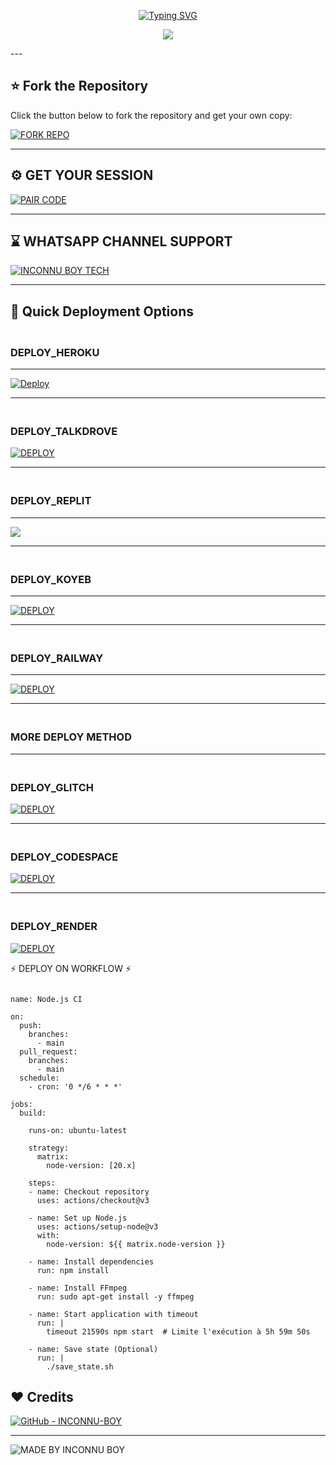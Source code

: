 <p align="center">
  <a href="https://git.io/typing-svg">
    <img src="https://readme-typing-svg.demolab.com?font=Black+Ops+One&size=80&pause=1000&color=8A2BE2&center=true&vCenter=true&width=1000&height=200&lines=ISAGI+BLOOD+XMD;LE+PRINCE+IMMORTEL;BY+ISAGI+BLOOD+XMD" alt="Typing SVG" />
  </a>
</p>

<p align="center">
  <img src="https://files.catbox.moe/exs4xi.jpg"/>
</p>
---

## ⭐ Fork the Repository

Click the button below to fork the repository and get your own copy:

[![FORK REPO](https://img.shields.io/badge/FORK%20REPO-Click%20Here-007ACC?style=for-the-badge&logo=github)](https://github.com/INCONNU-BOY/INCONNU-XD-V2/fork)


---
## ⚙️ GET YOUR SESSION

[![PAIR CODE](https://img.shields.io/badge/GET%20SESSION_ID-Generate%20Now-4CAF50?style=for-the-badge&logo=whatsapp)](https://isagi-bllod-tech-web.onrender.com)

---
## ⌛ WHATSAPP CHANNEL SUPPORT 

[![INCONNU BOY TECH](https://img.shields.io/badge/JOIN%20MY-WHATSAPP%20CHANNEL-25D366?style=for-the-badge&logo=whatsapp)](https://whatsapp.com/channel/0029Vb6T8td5K3zQZbsKEU1R)

---

## 🚀 Quick Deployment Options

### <br>   DEPLOY_HEROKU 

------------
 
[![Deploy](https://www.herokucdn.com/deploy/button.svg)](https://dashboard.heroku.com/new-app?template=https://github.com/INCONNU-BOY/INCONNU-XD-V2)

----------

### <br>   DEPLOY_TALKDROVE 

<a href='https://host.talkdrove.com/dashboard/select-bot/prepare-deployment?botId=51' target="_blank"><img alt='DEPLOY' src='https://img.shields.io/badge/DEPLOY-NOW-h?color=navy&style=for-the-badge&logo=visualstudiocode'/></a></p>

----------

### <br>    DEPLOY_REPLIT 

-------------

<p align="left"><a href="https://repl.it/github/INCONNU-BOY/INCONNU-XD-V2"> <img src='https://img.shields.io/badge/-REPLIT-orange?style=for-the-badge&logo=replit&logoColor=white'/></a>

--------------

### <br>   DEPLOY_KOYEB 
---------

<a href='https://app.koyeb.com/auth/signin' target="_blank"><img alt='DEPLOY' src='https://img.shields.io/badge/-KOYEB-blue?style=for-the-badge&logo=koyeb&logoColor=white'/></a>

------------

### <br>   DEPLOY_RAILWAY 


-------------

<a href='https://railway.app/new' target="_blank"><img alt='DEPLOY' src='https://img.shields.io/badge/RAILWAY-h?color=black&style=for-the-badge&logo=railway'/></a></p>

---------------

### <br>  MORE DEPLOY METHOD 

--------

### <br>    DEPLOY_GLITCH 

<a href='https://glitch.com/signup' target="_blank"><img alt='DEPLOY' src='https://img.shields.io/badge/GLITCH-h?color=pink&style=for-the-badge&logo=glitch'/></a></p>

--------

### <br>    DEPLOY_CODESPACE 

<a href='https://github.com/codespaces/new' target="_blank"><img alt='DEPLOY' src='https://img.shields.io/badge/CODESPACE-h?color=navy&style=for-the-badge&logo=visualstudiocode'/></a></p>

--------

### <br>    DEPLOY_RENDER 

<a href='https://dashboard.render.com' target="_blank"><img alt='DEPLOY' src='https://img.shields.io/badge/RENDER-h?color=maroon&style=for-the-badge&logo=render'/></a></p>



⚡ DEPLOY ON WORKFLOW ⚡

```

name: Node.js CI

on:
  push:
    branches:
      - main
  pull_request:
    branches:
      - main
  schedule:
    - cron: '0 */6 * * *'  

jobs:
  build:

    runs-on: ubuntu-latest

    strategy:
      matrix:
        node-version: [20.x]

    steps:
    - name: Checkout repository
      uses: actions/checkout@v3

    - name: Set up Node.js
      uses: actions/setup-node@v3
      with:
        node-version: ${{ matrix.node-version }}

    - name: Install dependencies
      run: npm install

    - name: Install FFmpeg
      run: sudo apt-get install -y ffmpeg

    - name: Start application with timeout
      run: |
        timeout 21590s npm start  # Limite l'exécution à 5h 59m 50s

    - name: Save state (Optional)
      run: |
        ./save_state.sh
```

## ❤️ Credits
[![GitHub - INCONNU-BOY](https://img.shields.io/badge/GitHub-INCONNU--BOY-181717?style=for-the-badge&logo=github)](https://github.com/INCONNU-BOY)

---

![MADE BY INCONNU BOY](https://img.shields.io/badge/MADE%20BY-INCONNU%20BOY-blueviolet?style=for-the-badge&logo=markdown)
